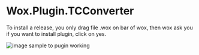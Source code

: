 # Wox.Plugin.TCConverter
To install a release, you only drag file .wox on bar of wox, then wox ask you if you want to install plugin, click on yes.

![image sample to pugin working](https://user-images.githubusercontent.com/63427621/234161082-dfc674fb-4b43-41ba-9e64-e822083e1def.png)

